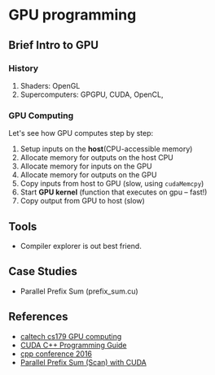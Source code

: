 # GPU programming
## Brief Intro to GPU
### History
1. Shaders: OpenGL
2. Supercomputers: GPGPU, CUDA, OpenCL, 
### GPU Computing
Let's see how GPU computes step by step:  
1. Setup inputs on the **host**(CPU-accessible memory)
2. Allocate memory for outputs on the host CPU
3. Allocate memory for inputs on the GPU
4. Allocate memory for outputs on the GPU
5. Copy inputs from host to GPU (slow, using `cudaMemcpy`)
6. Start **GPU kernel** (function that executes on gpu – fast!)
7. Copy output from GPU to host (slow)

## Tools
* Compiler explorer is out best friend.

## Case Studies  
* Parallel Prefix Sum (prefix_sum.cu)

## References
* [caltech cs179 GPU computing](http://courses.cms.caltech.edu/cs179/)
* [CUDA C++ Programming Guide](https://docs.nvidia.com/cuda/cuda-c-programming-guide/index.html)
* [cpp conference 2016](https://www.youtube.com/watch?v=KHa-OSrZPGo&t=1885s)
* [Parallel Prefix Sum (Scan) with CUDA](https://developer.nvidia.com/gpugems/gpugems3/part-vi-gpu-computing/chapter-39-parallel-prefix-sum-scan-cuda)
